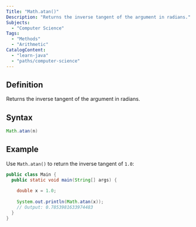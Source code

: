 ```yaml
---
Title: "Math.atan()"
Description: "Returns the inverse tangent of the argument in radians."
Subjects:
  - "Computer Science"
Tags:
  - "Methods"
  - "Arithmetic"
CatalogContent:
  - "learn-java"
  - "paths/computer-science"
---
```


## Definition

Returns the inverse tangent of the argument in radians.

## Syntax

```java
Math.atan(n)
```

## Example 

Use `Math.atan()` to return the inverse tangent of `1.0`:

```java
public class Main {
  public static void main(String[] args) {
  
    double x = 1.0;
    
    System.out.println(Math.atan(x));
    // Output: 0.7853981633974483
  }
}
```
